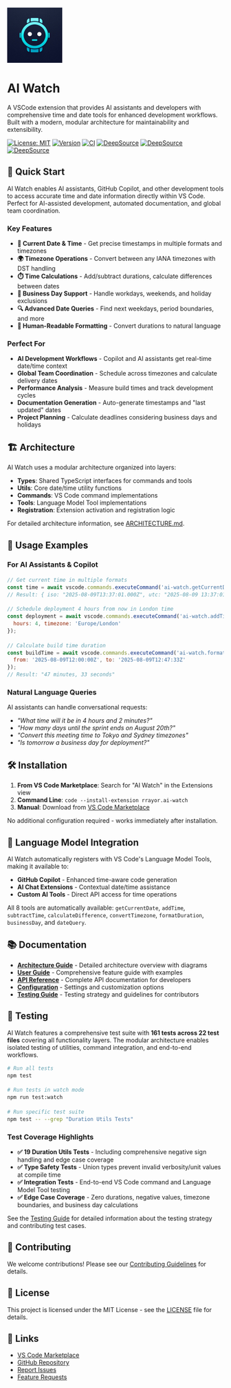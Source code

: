 ![AI Watch Logo](icon.png)
# AI Watch

A VSCode extension that provides AI assistants and developers with comprehensive time and date tools for enhanced development workflows. Built with a modern, modular architecture for maintainability and extensibility.

[![License: MIT](https://img.shields.io/badge/License-MIT-yellow.svg)](https://opensource.org/licenses/MIT)
[![Version](https://img.shields.io/visual-studio-marketplace/v/rrayor.ai-watch)](https://marketplace.visualstudio.com/items?itemName=rrayor.ai-watch)
[![CI](https://github.com/Rrayor/ai-watch/actions/workflows/ci.yml/badge.svg)](https://github.com/Rrayor/ai-watch/actions/workflows/ci.yml)
[![DeepSource](https://app.deepsource.com/gh/Rrayor/ai-watch.svg/?label=code+coverage&show_trend=true&token=O815bGyhxkzJ8iP3CzF__zVe)](https://app.deepsource.com/gh/Rrayor/ai-watch/)
[![DeepSource](https://app.deepsource.com/gh/Rrayor/ai-watch.svg/?label=active+issues&show_trend=true&token=O815bGyhxkzJ8iP3CzF__zVe)](https://app.deepsource.com/gh/Rrayor/ai-watch/)
[![DeepSource](https://app.deepsource.com/gh/Rrayor/ai-watch.svg/?label=resolved+issues&show_trend=true&token=O815bGyhxkzJ8iP3CzF__zVe)](https://app.deepsource.com/gh/Rrayor/ai-watch/)

## 🚀 Quick Start

AI Watch enables AI assistants, GitHub Copilot, and other development tools to access accurate time and date information directly within VS Code. Perfect for AI-assisted development, automated documentation, and global team coordination.

### Key Features

- **📅 Current Date & Time** - Get precise timestamps in multiple formats and timezones
- **🌍 Timezone Operations** - Convert between any IANA timezones with DST handling
- **⏱️ Time Calculations** - Add/subtract durations, calculate differences between dates
- **💼 Business Day Support** - Handle workdays, weekends, and holiday exclusions
- **🔍 Advanced Date Queries** - Find next weekdays, period boundaries, and more
- **🎨 Human-Readable Formatting** - Convert durations to natural language

### Perfect For

- **AI Development Workflows** - Copilot and AI assistants get real-time date/time context
- **Global Team Coordination** - Schedule across timezones and calculate delivery dates
- **Performance Analysis** - Measure build times and track development cycles
- **Documentation Generation** - Auto-generate timestamps and "last updated" dates
- **Project Planning** - Calculate deadlines considering business days and holidays

## 🏗️ Architecture

AI Watch uses a modular architecture organized into layers:

- **Types**: Shared TypeScript interfaces for commands and tools
- **Utils**: Core date/time utility functions
- **Commands**: VS Code command implementations
- **Tools**: Language Model Tool implementations
- **Registration**: Extension activation and registration logic

For detailed architecture information, see [ARCHITECTURE.md](docs/ARCHITECTURE.md).

## 📖 Usage Examples

### For AI Assistants & Copilot

```javascript
// Get current time in multiple formats
const time = await vscode.commands.executeCommand('ai-watch.getCurrentDate');
// Result: { iso: "2025-08-09T13:37:01.000Z", utc: "2025-08-09 13:37:01", local: "2025-08-09 09:37:01" }

// Schedule deployment 4 hours from now in London time
const deployment = await vscode.commands.executeCommand('ai-watch.addTime', {
  hours: 4, timezone: 'Europe/London'
});

// Calculate build time duration
const buildTime = await vscode.commands.executeCommand('ai-watch.formatDuration', {
  from: '2025-08-09T12:00:00Z', to: '2025-08-09T12:47:33Z'
});
// Result: "47 minutes, 33 seconds"
```

### Natural Language Queries

AI assistants can handle conversational requests:
- *"What time will it be in 4 hours and 2 minutes?"*
- *"How many days until the sprint ends on August 20th?"*
- *"Convert this meeting time to Tokyo and Sydney timezones"*
- *"Is tomorrow a business day for deployment?"*

## 🛠️ Installation

1. **From VS Code Marketplace**: Search for "AI Watch" in the Extensions view
2. **Command Line**: `code --install-extension rrayor.ai-watch`
3. **Manual**: Download from [VS Code Marketplace](https://marketplace.visualstudio.com/items?itemName=rrayor.ai-watch)

No additional configuration required - works immediately after installation.

## 🤖 Language Model Integration

AI Watch automatically registers with VS Code's Language Model Tools, making it available to:
- **GitHub Copilot** - Enhanced time-aware code generation
- **AI Chat Extensions** - Contextual date/time assistance
- **Custom AI Tools** - Direct API access for time operations

All 8 tools are automatically available: `getCurrentDate`, `addTime`, `subtractTime`, `calculateDifference`, `convertTimezone`, `formatDuration`, `businessDay`, and `dateQuery`.

## 📚 Documentation

- **[Architecture Guide](docs/ARCHITECTURE.md)** - Detailed architecture overview with diagrams
- **[User Guide](docs/USER_GUIDE.md)** - Comprehensive feature guide with examples
- **[API Reference](docs/API_REFERENCE.md)** - Complete API documentation for developers
- **[Configuration](docs/CONFIGURATION.md)** - Settings and customization options
- **[Testing Guide](docs/TESTING.md)** - Testing strategy and guidelines for contributors

## 🧪 Testing

AI Watch features a comprehensive test suite with **161 tests across 22 test files** covering all functionality layers. The modular architecture enables isolated testing of utilities, command integration, and end-to-end workflows.

```bash
# Run all tests
npm test

# Run tests in watch mode
npm run test:watch

# Run specific test suite
npm test -- --grep "Duration Utils Tests"
```

### Test Coverage Highlights

- **✅ 19 Duration Utils Tests** - Including comprehensive negative sign handling and edge case coverage
- **✅ Type Safety Tests** - Union types prevent invalid verbosity/unit values at compile time
- **✅ Integration Tests** - End-to-end VS Code command and Language Model Tool testing
- **✅ Edge Case Coverage** - Zero durations, negative values, timezone boundaries, and business day calculations

See the [Testing Guide](docs/TESTING.md) for detailed information about the testing strategy and contributing test cases.

## 🤝 Contributing

We welcome contributions! Please see our [Contributing Guidelines](CONTRIBUTING.md) for details.

## 📄 License

This project is licensed under the MIT License - see the [LICENSE](LICENSE) file for details.

## 🔗 Links

- [VS Code Marketplace](https://marketplace.visualstudio.com/items?itemName=rrayor.ai-watch)
- [GitHub Repository](https://github.com/Rrayor/copilot-watch)
- [Report Issues](https://github.com/Rrayor/copilot-watch/issues)
- [Feature Requests](https://github.com/Rrayor/copilot-watch/issues/new?template=feature_request.md)

